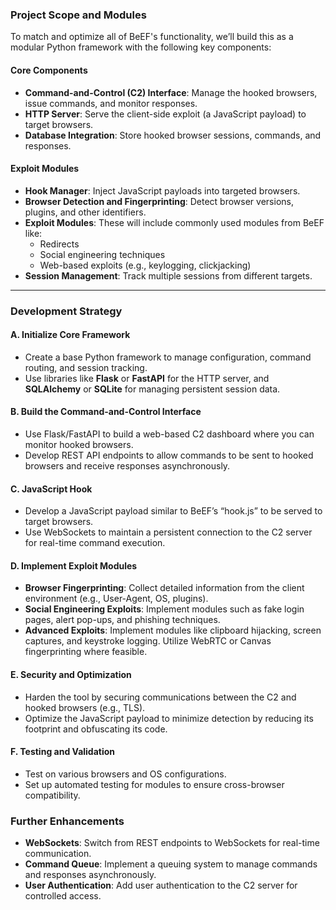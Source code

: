 
### Project Scope and Modules

To match and optimize all of BeEF's functionality, we’ll build this as a modular Python framework with the following key components:

#### Core Components
   - **Command-and-Control (C2) Interface**: Manage the hooked browsers, issue commands, and monitor responses.
   - **HTTP Server**: Serve the client-side exploit (a JavaScript payload) to target browsers.
   - **Database Integration**: Store hooked browser sessions, commands, and responses.

#### Exploit Modules
   - **Hook Manager**: Inject JavaScript payloads into targeted browsers.
   - **Browser Detection and Fingerprinting**: Detect browser versions, plugins, and other identifiers.
   - **Exploit Modules**: These will include commonly used modules from BeEF like:
     - Redirects
     - Social engineering techniques
     - Web-based exploits (e.g., keylogging, clickjacking)
   - **Session Management**: Track multiple sessions from different targets.

---

### Development Strategy

#### A. **Initialize Core Framework**

   - Create a base Python framework to manage configuration, command routing, and session tracking.
   - Use libraries like **Flask** or **FastAPI** for the HTTP server, and **SQLAlchemy** or **SQLite** for managing persistent session data.

#### B. **Build the Command-and-Control Interface**

   - Use Flask/FastAPI to build a web-based C2 dashboard where you can monitor hooked browsers.
   - Develop REST API endpoints to allow commands to be sent to hooked browsers and receive responses asynchronously.

#### C. **JavaScript Hook**

   - Develop a JavaScript payload similar to BeEF’s “hook.js” to be served to target browsers.
   - Use WebSockets to maintain a persistent connection to the C2 server for real-time command execution.

#### D. **Implement Exploit Modules**

   - **Browser Fingerprinting**: Collect detailed information from the client environment (e.g., User-Agent, OS, plugins).
   - **Social Engineering Exploits**: Implement modules such as fake login pages, alert pop-ups, and phishing techniques.
   - **Advanced Exploits**: Implement modules like clipboard hijacking, screen captures, and keystroke logging. Utilize WebRTC or Canvas fingerprinting where feasible.

#### E. **Security and Optimization**

   - Harden the tool by securing communications between the C2 and hooked browsers (e.g., TLS).
   - Optimize the JavaScript payload to minimize detection by reducing its footprint and obfuscating its code.

#### F. **Testing and Validation**

   - Test on various browsers and OS configurations.
   - Set up automated testing for modules to ensure cross-browser compatibility.



### **Further Enhancements**

- **WebSockets**: Switch from REST endpoints to WebSockets for real-time communication.
- **Command Queue**: Implement a queuing system to manage commands and responses asynchronously.
- **User Authentication**: Add user authentication to the C2 server for controlled access.


